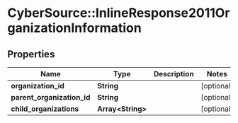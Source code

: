 # CyberSource::InlineResponse2011OrganizationInformation

## Properties
Name | Type | Description | Notes
------------ | ------------- | ------------- | -------------
**organization_id** | **String** |  | [optional] 
**parent_organization_id** | **String** |  | [optional] 
**child_organizations** | **Array&lt;String&gt;** |  | [optional] 


